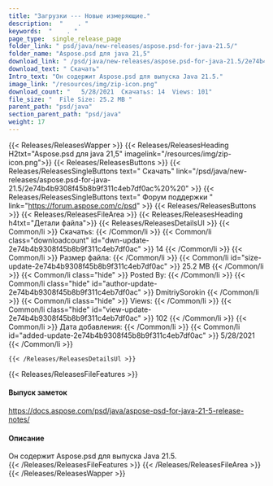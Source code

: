 ```yaml
---
title: "Загрузки --- Новые измеряющие." 
description:  "    . " 
keywords:  "    . " 
page_type:  single_release_page
folder_link: " psd/java/new-releases/aspose.psd-for-java-21.5/"
folder_name: "Aspose.psd для java 21,5"
download_link: " /psd/java/new-releases/aspose.psd-for-java-21.5/2e74b4b9308f45b8b9f311c4eb7df0ac"
download_text: " Скачать"
Intro_text: "Он содержит Aspose.psd для выпуска Java 21.5."
image_link: "/resources/img/zip-icon.png"
download_count: "   5/28/2021  Скачатьs: 14  Views: 101"
file_size: "  File Size: 25.2 MB "
parent_path: "psd/java"
section_parent_path: "psd/java"
weight: 17
---
```


{{< Releases/ReleasesWapper >}}
  {{< Releases/ReleasesHeading H2txt="Aspose.psd для java 21,5" imagelink="/resources/img/zip-icon.png">}}
  {{< Releases/ReleasesButtons >}}
    {{< Releases/ReleasesSingleButtons text=" Скачать" link="/psd/java/new-releases/aspose.psd-for-java-21.5/2e74b4b9308f45b8b9f311c4eb7df0ac%20%20" >}}
    {{< Releases/ReleasesSingleButtons text=" Форум поддержки " link="https://forum.aspose.com/c/psd" >}}
  {{< Releases/ReleasesButtons >}}
  {{< Releases/ReleasesFileArea >}}
    {{< Releases/ReleasesHeading h4txt="Детали файла">}}
    {{< Releases/ReleasesDetailsUl >}}
            {{< Common/li  >}} Скачатьs: {{< /Common/li >}} 
      {{< Common/li class="downloadcount" id="dwn-update-2e74b4b9308f45b8b9f311c4eb7df0ac" >}} 14 {{< /Common/li >}} 
      {{< Common/li  >}} Размер файла: {{< /Common/li >}} 
      {{< Common/li id="size-update-2e74b4b9308f45b8b9f311c4eb7df0ac" >}} 25.2 MB {{< /Common/li >}} 
      {{< Common/li  class="hide" >}} Posted By: {{< /Common/li >}} 
      {{< Common/li class="hide" id="author-update-2e74b4b9308f45b8b9f311c4eb7df0ac" >}} DmitriySorokin {{< /Common/li >}} 
      {{< Common/li class="hide"  >}} Views: {{< /Common/li >}} 
      {{< Common/li class="hide" id="view-update-2e74b4b9308f45b8b9f311c4eb7df0ac" >}} 102 {{< /Common/li >}} 
      {{< Common/li  >}} Дата добавления: {{< /Common/li >}} 
      {{< Common/li id="added-update-2e74b4b9308f45b8b9f311c4eb7df0ac" >}} 5/28/2021 {{< /Common/li >}} 

    {{< /Releases/ReleasesDetailsUl >}}

  {{< Releases/ReleasesFileFeatures >}}
      <h4>Выпуск заметок</h4><div><a href="https://docs.aspose.com/psd/java/aspose-psd-for-java-21-5-release-notes/">https://docs.aspose.com/psd/java/aspose-psd-for-java-21-5-release-notes/</a></div><h4>Описание</h4><div class="HTMLDescription">Он содержит Aspose.psd для выпуска Java 21.5.</div>
  {{< /Releases/ReleasesFileFeatures >}}
 {{< /Releases/ReleasesFileArea >}}
{{< /Releases/ReleasesWapper >}}


